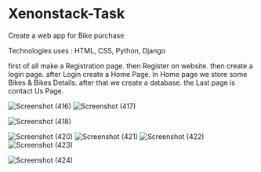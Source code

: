 # Xenonstack-Task
Create a web app for Bike purchase

Technologies uses :
HTML, CSS, Python, Django

first of all make a Registration page.
then Register on website.
then create a login page.
after Login create a Home Page.
In Home page we store some Bikes & Bikes Details.
after that we create a database.
the Last page is contact Us Page.


![Screenshot (416)](https://user-images.githubusercontent.com/95146504/196842766-d5e20b1f-8639-4110-94a2-16f880d030d3.png)
![Screenshot (417)](https://user-images.githubusercontent.com/95146504/196842756-5c6a202b-0574-4e71-906c-446847e8edee.png)



![Screenshot (418)](https://user-images.githubusercontent.com/95146504/196842996-d2963f40-24c5-4b84-895c-af5232d2c647.png)

![Screenshot (420)](https://user-images.githubusercontent.com/95146504/196843001-18d1ffc9-7ab9-4d44-ba34-1d54a0cc4d5d.png)
![Screenshot (421)](https://user-images.githubusercontent.com/95146504/196843003-cb4bab73-a390-4a55-b78f-4ce6df32b56f.png)
![Screenshot (422)](https://user-images.githubusercontent.com/95146504/196843005-7711e847-ce55-4e14-baa0-73553a0e8725.png)
![Screenshot (423)](https://user-images.githubusercontent.com/95146504/196843008-708eb991-f71f-45cc-8b9b-453d7b222e30.png)

![Screenshot (424)](https://user-images.githubusercontent.com/95146504/196842986-f3e000d6-d194-4891-8d37-c58c9cebde59.png)



